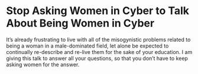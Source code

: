 # Stop Asking Women in Cyber to Talk About Being Women in Cyber
It’s already frustrating to live with all of the misogynistic problems related to being a woman in a male-dominated field, let alone be expected to continually re-describe and re-live them for the sake of your education. I am giving this talk to answer all your questions, so that you don’t have to keep asking women for the answer.
